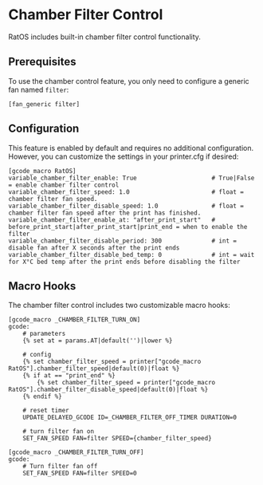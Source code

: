 # Chamber Filter Control

RatOS includes built-in chamber filter control functionality.

## Prerequisites

To use the chamber control feature, you only need to configure a generic fan named `filter`:

```
[fan_generic filter]
```

## Configuration

This feature is enabled by default and requires no additional configuration. However, you can customize the settings in your printer.cfg if desired:

```
[gcode_macro RatOS]
variable_chamber_filter_enable: True                     # True|False = enable chamber filter control
variable_chamber_filter_speed: 1.0                       # float = chamber filter fan speed.
variable_chamber_filter_disable_speed: 1.0               # float = chamber filter fan speed after the print has finished.
variable_chamber_filter_enable_at: "after_print_start"   # before_print_start|after_print_start|print_end = when to enable the filter
variable_chamber_filter_disable_period: 300              # int = disable fan after X seconds after the print ends
variable_chamber_filter_disable_bed_temp: 0              # int = wait for X°C bed temp after the print ends before disabling the filter
```

## Macro Hooks

The chamber filter control includes two customizable macro hooks:

```
[gcode_macro _CHAMBER_FILTER_TURN_ON]
gcode:
	# parameters
	{% set at = params.AT|default('')|lower %}

	# config
	{% set chamber_filter_speed = printer["gcode_macro RatOS"].chamber_filter_speed|default(0)|float %}
	{% if at == "print_end" %}
		{% set chamber_filter_speed = printer["gcode_macro RatOS"].chamber_filter_disable_speed|default(0)|float %}
	{% endif %}

	# reset timer
	UPDATE_DELAYED_GCODE ID=_CHAMBER_FILTER_OFF_TIMER DURATION=0

	# turn filter fan on
	SET_FAN_SPEED FAN=filter SPEED={chamber_filter_speed}
```

```
[gcode_macro _CHAMBER_FILTER_TURN_OFF]
gcode:
    # Turn filter fan off
    SET_FAN_SPEED FAN=filter SPEED=0
```

